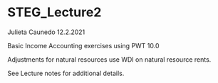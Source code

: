 # STEG_Lecture2
Julieta Caunedo 12.2.2021

Basic Income Accounting exercises using PWT 10.0

Adjustments for natural resources use WDI on natural resource rents.

See Lecture notes for additional details.

